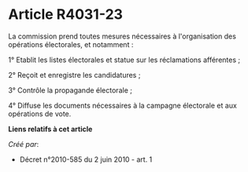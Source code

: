 # Article R4031-23

La commission prend toutes mesures nécessaires à l'organisation des opérations électorales, et notamment : 

1° Etablit les listes électorales et statue sur les réclamations afférentes ; 

2° Reçoit et enregistre les candidatures ; 

3° Contrôle la propagande électorale ; 

4° Diffuse les documents nécessaires à la campagne électorale et aux opérations de vote.

**Liens relatifs à cet article**

_Créé par_:

  - Décret n°2010-585 du 2 juin 2010 - art. 1
